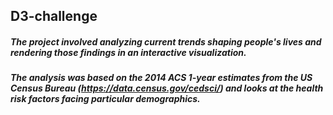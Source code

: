 ## D3-challenge
##### The project involved analyzing current trends shaping people's lives and rendering those findings in an interactive visualization.
##### The analysis was based on the 2014 ACS 1-year estimates from the US Census Bureau (https://data.census.gov/cedsci/) and looks at the health risk factors facing particular demographics.
###
##### 
